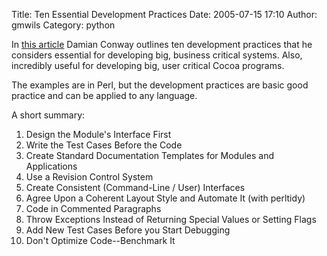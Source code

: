 Title: Ten Essential Development Practices
Date: 2005-07-15 17:10
Author: gmwils
Category: python

In [this article][] Damian Conway outlines ten development practices
that he considers essential for developing big, business critical
systems. Also, incredibly useful for developing big, user critical Cocoa
programs.

The examples are in Perl, but the development practices are basic good
practice and can be applied to any language.

A short summary:

1.  Design the Module's Interface First
2.  Write the Test Cases Before the Code
3.  Create Standard Documentation Templates for Modules and Applications
4.  Use a Revision Control System
5.  Create Consistent (Command-Line / User) Interfaces
6.  Agree Upon a Coherent Layout Style and Automate It (with perltidy)
7.  Code in Commented Paragraphs
8.  Throw Exceptions Instead of Returning Special Values or Setting
    Flags
9.  Add New Test Cases Before you Start Debugging
10. Don't Optimize Code--Benchmark It

  [this article]: http://www.perl.com/pub/a/2005/07/14/bestpractices.html
